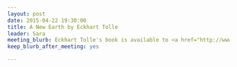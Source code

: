 ```yaml
---
layout: post
date: 2015-04-22 19:30:00
title: A New Earth by Eckhart Tolle
leader: Sara
meeting_blurb: Eckhart Tolle's book is available to <a href="http://www.amazon.co.uk/New-Earth-Create-Better-Life/dp/0141039418">purchase online.</a>
keep_blurb_after_meeting: yes

---
```


